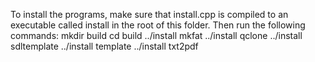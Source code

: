 To install the programs, make sure that install.cpp is compiled to an executable called install in the root of this folder. Then run the following
commands:
mkdir build
cd build
../install mkfat
../install qclone
../install sdltemplate
../install template
../install txt2pdf
